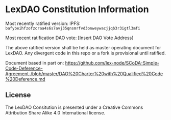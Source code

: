 # LexDAO Constitution Information

Most recently ratified version: IPFS: `bafybeihfzofzcraa4s6s7avj35qnsmrfvd3onweywacjjqb3r3igtl3mfi`

Most recent ratification DAO vote: [Insert DAO Vote Address]

The above ratified version shall be held as master operating document for LexDAO. Any divergent code in this repo or a fork is provisional until ratified.


Document based in part on: https://github.com/lex-node/SCoDA-Simple-Code-Deference-Agreement-/blob/master/DAO%20Charter%20with%20Qualified%20Code%20Deference.md



## License

The LexDAO Consitution is presented under a Creative Commons Attribution Share Alike 4.0 International license.

